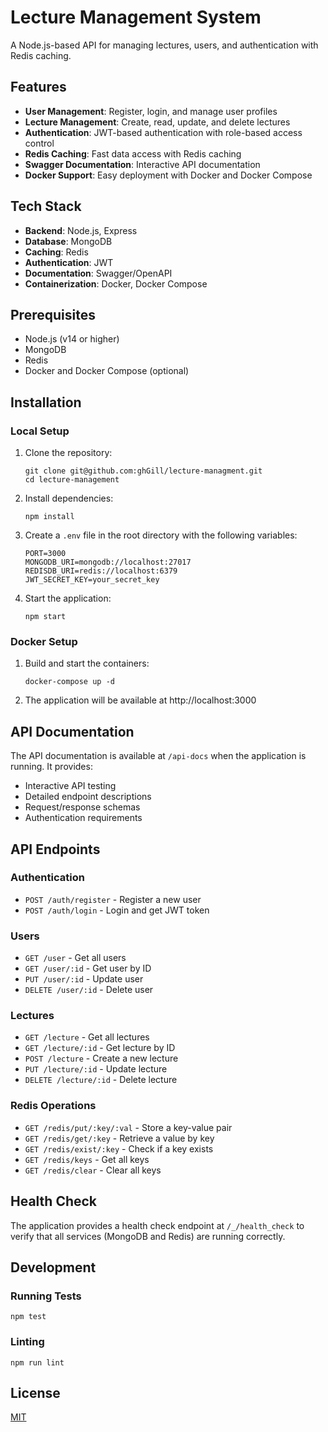 # Lecture Management System

A Node.js-based API for managing lectures, users, and authentication with Redis caching.

## Features

- **User Management**: Register, login, and manage user profiles
- **Lecture Management**: Create, read, update, and delete lectures
- **Authentication**: JWT-based authentication with role-based access control
- **Redis Caching**: Fast data access with Redis caching
- **Swagger Documentation**: Interactive API documentation
- **Docker Support**: Easy deployment with Docker and Docker Compose

## Tech Stack

- **Backend**: Node.js, Express
- **Database**: MongoDB
- **Caching**: Redis
- **Authentication**: JWT
- **Documentation**: Swagger/OpenAPI
- **Containerization**: Docker, Docker Compose

## Prerequisites

- Node.js (v14 or higher)
- MongoDB
- Redis
- Docker and Docker Compose (optional)

## Installation

### Local Setup

1. Clone the repository:
   ```
   git clone git@github.com:ghGill/lecture-managment.git
   cd lecture-management
   ```

2. Install dependencies:
   ```
   npm install
   ```

3. Create a `.env` file in the root directory with the following variables:
   ```
   PORT=3000
   MONGODB_URI=mongodb://localhost:27017
   REDISDB_URI=redis://localhost:6379
   JWT_SECRET_KEY=your_secret_key
   ```

4. Start the application:
   ```
   npm start
   ```

### Docker Setup

1. Build and start the containers:
   ```
   docker-compose up -d
   ```

2. The application will be available at http://localhost:3000

## API Documentation

The API documentation is available at `/api-docs` when the application is running. It provides:

- Interactive API testing
- Detailed endpoint descriptions
- Request/response schemas
- Authentication requirements

## API Endpoints

### Authentication
- `POST /auth/register` - Register a new user
- `POST /auth/login` - Login and get JWT token

### Users
- `GET /user` - Get all users
- `GET /user/:id` - Get user by ID
- `PUT /user/:id` - Update user
- `DELETE /user/:id` - Delete user

### Lectures
- `GET /lecture` - Get all lectures
- `GET /lecture/:id` - Get lecture by ID
- `POST /lecture` - Create a new lecture
- `PUT /lecture/:id` - Update lecture
- `DELETE /lecture/:id` - Delete lecture

### Redis Operations
- `GET /redis/put/:key/:val` - Store a key-value pair
- `GET /redis/get/:key` - Retrieve a value by key
- `GET /redis/exist/:key` - Check if a key exists
- `GET /redis/keys` - Get all keys
- `GET /redis/clear` - Clear all keys

## Health Check

The application provides a health check endpoint at `/_/health_check` to verify that all services (MongoDB and Redis) are running correctly.

## Development

### Running Tests
```
npm test
```

### Linting
```
npm run lint
```

## License

[MIT](LICENSE) 